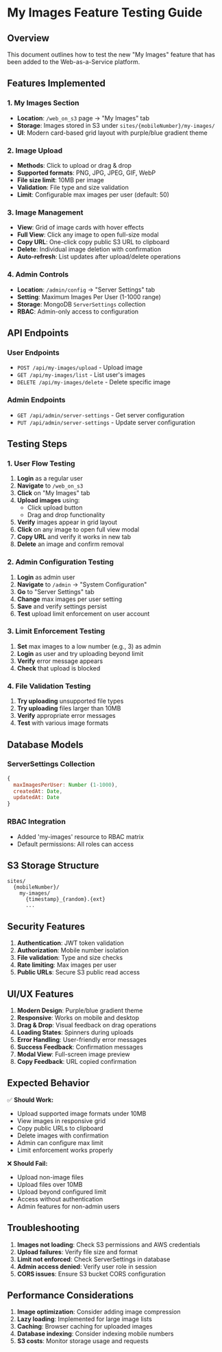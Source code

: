 # My Images Feature Testing Guide

## Overview
This document outlines how to test the new "My Images" feature that has been added to the Web-as-a-Service platform.

## Features Implemented

### 1. **My Images Section** 
- **Location**: `/web_on_s3` page → "My Images" tab
- **Storage**: Images stored in S3 under `sites/{mobileNumber}/my-images/`
- **UI**: Modern card-based grid layout with purple/blue gradient theme

### 2. **Image Upload**
- **Methods**: Click to upload or drag & drop
- **Supported formats**: PNG, JPG, JPEG, GIF, WebP
- **File size limit**: 10MB per image
- **Validation**: File type and size validation
- **Limit**: Configurable max images per user (default: 50)

### 3. **Image Management**
- **View**: Grid of image cards with hover effects
- **Full View**: Click any image to open full-size modal
- **Copy URL**: One-click copy public S3 URL to clipboard
- **Delete**: Individual image deletion with confirmation
- **Auto-refresh**: List updates after upload/delete operations

### 4. **Admin Controls**
- **Location**: `/admin/config` → "Server Settings" tab
- **Setting**: Maximum Images Per User (1-1000 range)
- **Storage**: MongoDB `ServerSettings` collection
- **RBAC**: Admin-only access to configuration

## API Endpoints

### User Endpoints
- `POST /api/my-images/upload` - Upload image
- `GET /api/my-images/list` - List user's images  
- `DELETE /api/my-images/delete` - Delete specific image

### Admin Endpoints
- `GET /api/admin/server-settings` - Get server configuration
- `PUT /api/admin/server-settings` - Update server configuration

## Testing Steps

### 1. **User Flow Testing**

1. **Login** as a regular user
2. **Navigate** to `/web_on_s3`
3. **Click** on "My Images" tab
4. **Upload images** using:
   - Click upload button
   - Drag and drop functionality
5. **Verify** images appear in grid layout
6. **Click** on any image to open full view modal
7. **Copy URL** and verify it works in new tab
8. **Delete** an image and confirm removal

### 2. **Admin Configuration Testing**

1. **Login** as admin user
2. **Navigate** to `/admin` → "System Configuration"
3. **Go** to "Server Settings" tab
4. **Change** max images per user setting
5. **Save** and verify settings persist
6. **Test** upload limit enforcement on user account

### 3. **Limit Enforcement Testing**

1. **Set** max images to a low number (e.g., 3) as admin
2. **Login** as user and try uploading beyond limit
3. **Verify** error message appears
4. **Check** that upload is blocked

### 4. **File Validation Testing**

1. **Try uploading** unsupported file types
2. **Try uploading** files larger than 10MB
3. **Verify** appropriate error messages
4. **Test** with various image formats

## Database Models

### ServerSettings Collection
```javascript
{
  maxImagesPerUser: Number (1-1000),
  createdAt: Date,
  updatedAt: Date
}
```

### RBAC Integration
- Added 'my-images' resource to RBAC matrix
- Default permissions: All roles can access

## S3 Storage Structure
```
sites/
  {mobileNumber}/
    my-images/
      {timestamp}_{random}.{ext}
      ...
```

## Security Features

1. **Authentication**: JWT token validation
2. **Authorization**: Mobile number isolation
3. **File validation**: Type and size checks
4. **Rate limiting**: Max images per user
5. **Public URLs**: Secure S3 public read access

## UI/UX Features

1. **Modern Design**: Purple/blue gradient theme
2. **Responsive**: Works on mobile and desktop
3. **Drag & Drop**: Visual feedback on drag operations
4. **Loading States**: Spinners during uploads
5. **Error Handling**: User-friendly error messages
6. **Success Feedback**: Confirmation messages
7. **Modal View**: Full-screen image preview
8. **Copy Feedback**: URL copied confirmation

## Expected Behavior

✅ **Should Work:**
- Upload supported image formats under 10MB
- View images in responsive grid
- Copy public URLs to clipboard
- Delete images with confirmation
- Admin can configure max limit
- Limit enforcement works properly

❌ **Should Fail:**
- Upload non-image files
- Upload files over 10MB
- Upload beyond configured limit
- Access without authentication
- Admin features for non-admin users

## Troubleshooting

1. **Images not loading**: Check S3 permissions and AWS credentials
2. **Upload failures**: Verify file size and format
3. **Limit not enforced**: Check ServerSettings in database
4. **Admin access denied**: Verify user role in session
5. **CORS issues**: Ensure S3 bucket CORS configuration

## Performance Considerations

1. **Image optimization**: Consider adding image compression
2. **Lazy loading**: Implemented for large image lists  
3. **Caching**: Browser caching for uploaded images
4. **Database indexing**: Consider indexing mobile numbers
5. **S3 costs**: Monitor storage usage and requests 